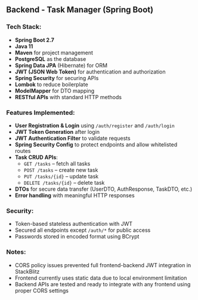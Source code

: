## Backend - Task Manager (Spring Boot)

### Tech Stack:
- **Spring Boot 2.7**
- **Java 11**
- **Maven** for project management
- **PostgreSQL** as the database
- **Spring Data JPA** (Hibernate) for ORM
- **JWT (JSON Web Token)** for authentication and authorization
- **Spring Security** for securing APIs
- **Lombok** to reduce boilerplate
- **ModelMapper** for DTO mapping
- **RESTful APIs** with standard HTTP methods

### Features Implemented:

- **User Registration & Login** using `/auth/register` and `/auth/login`
- **JWT Token Generation** after login
- **JWT Authentication Filter** to validate requests
- **Spring Security Config** to protect endpoints and allow whitelisted routes
- **Task CRUD APIs**:
  - `GET /tasks` – fetch all tasks
  - `POST /tasks` – create new task
  - `PUT /tasks/{id}` – update task
  - `DELETE /tasks/{id}` – delete task
- **DTOs** for secure data transfer (UserDTO, AuthResponse, TaskDTO, etc.)
- **Error handling** with meaningful HTTP responses

### Security: 
- Token-based stateless authentication with JWT
- Secured all endpoints except `/auth/*` for public access
- Passwords stored in encoded format using BCrypt

### Notes:
- CORS policy issues prevented full frontend-backend JWT integration in StackBlitz
- Frontend currently uses static data due to local environment limitation
- Backend APIs are tested and ready to integrate with any frontend using proper CORS settings

